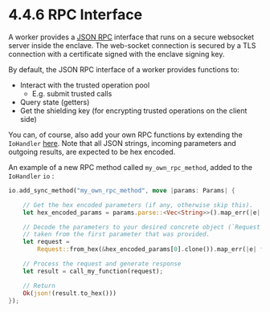 # 4.4.6 RPC Interface

A worker provides a [JSON RPC](https://www.jsonrpc.org/specification) interface that runs on a secure websocket server inside the enclave. The web-socket connection is secured by a TLS connection with a certificate signed with the enclave signing key.

By default, the JSON RPC interface of a worker provides functions to:

* Interact with the trusted operation pool
  * E.g. submit trusted calls
* Query state (getters)
* Get the shielding key (for encrypting trusted operations on the client side)

You can, of course, also add your own RPC functions by extending the `IoHandler` [here](https://github.com/integritee-network/worker/blob/72d9ba960803b367a9cb4f0bc62d0f4a4b13fe6d/enclave-runtime/src/rpc/worker\_api\_direct.rs#L57). Note that all JSON strings, incoming parameters and outgoing results, are expected to be hex encoded.

An example of a new RPC method called `my_own_rpc_method`, added to the `IoHandler` `io` :

```rust
io.add_sync_method("my_own_rpc_method", move |params: Params| {

    // Get the hex encoded parameters (if any, otherwise skip this).
    let hex_encoded_params = params.parse::<Vec<String>>().map_err(|e| format!("{:?}", e))?;

    // Decode the parameters to your desired concrete object (`Request` in this example), 
    // taken from the first parameter that was provided.
	let request =
	    Request::from_hex(&hex_encoded_params[0].clone()).map_err(|e| format!("{:?}", e))?;

    // Process the request and generate response
    let result = call_my_function(request);

    // Return 
	Ok(json!(result.to_hex()))
});
```
